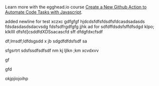 Learn more with the egghead.io course  [Create a New Github Action to Automate Code Tasks with Javascript](https://egghead.io/playlists/create-a-new-github-action-to-automate-code-tasks-with-javascript-f1e9?af=atzgap).

added newline for test
xczxc
gdfgfgf
hjdcdsfdfsfdsdfsfdcasdsadasds
fdsdasdasdsdacvsdg
fdsfsdfrgdfgfg jjhk
ad for sdfdffdsdsfsffdfsdgd  klpo;  klkllll
dfsfd]csddfdXDSsacascfd
sff
dfdgfdxcfsdf

df;lmsdf;ldfdsgsdd
x jb
sdgdfdfdsfsdf
sa

sfgsrtrt
sdsfssdfsdfsdf
nm kj  ljlkn ;km
xcvdxvv

gf

gfd



okjpjiojoihp

